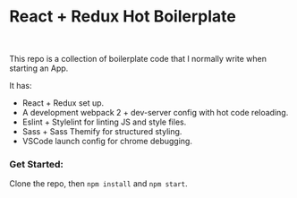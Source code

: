 # React + Redux Hot Boilerplate
<br>

This repo is a collection of boilerplate code that I normally write when starting an App.

It has:
 - React + Redux set up.
 - A development webpack 2 + dev-server config with hot code reloading.
 - Eslint + Stylelint for linting JS and style files.
 - Sass + Sass Themify for structured styling.
 - VSCode launch config for chrome debugging.

### Get Started:

Clone the repo, then `npm install` and `npm start`.

